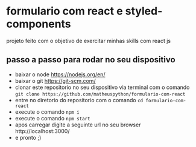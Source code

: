 # formulario com react e styled-components
 projeto feito com o objetivo de exercitar minhas skills com react js

## passo a passo para rodar no seu dispositivo
 - baixar o node https://nodejs.org/en/
 - baixar o git https://git-scm.com/
 - clonar este repositorio no seu dispositivo via terminal com o comando `git clone https://github.com/matheuspython/formulario-com-react`
 - entre no diretorio do repositorio com o comando `cd formulario-com-react`
 - execute o comando `npm i`
 - execute o comando `npm start`
 - apos carregar digite a seguinte url no seu browser http://localhost:3000/
 - e pronto ;)

